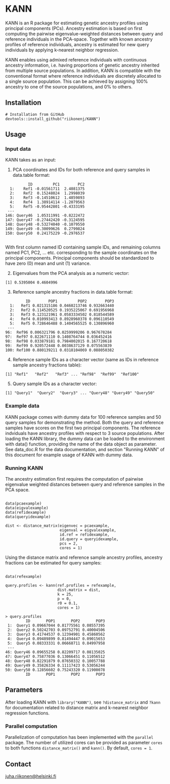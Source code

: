 # KANN

KANN is an R package for estimating genetic ancestry profiles using principal components (PCs).
Ancestry estimation is based on first computing the pairwise eigenvalue-weighted distances between query and reference individuals in the PCA-space.
Together with known ancestry profiles of reference individuals, ancestry is estimated for new query individuals by applying k-nearest neighbor regression.

KANN enables using admixed reference individuals with continuous ancestry information, i.e. having proportions of genetic ancestry inherited from multiple source populations.
In addition, KANN is compatible with the conventional format where reference individuals are discretely allocated to a single source population.
This can be achieved by assigning 100% ancestry to one of the source populations, and 0% to others.

## Installation
```
# Installation from GitHub
devtools::install_github("riikonenj/KANN")
```

## Usage

### Input data

KANN takes as an input:

1. PCA coordinates and IDs for both reference and query samples in data.table format:

```
          ID         PC1        PC2
  1:    Ref1 -0.01561711  2.4081375
  2:    Ref2  0.15248024  1.2998039
  3:    Ref3 -0.14510612  1.4859893
  4:    Ref4  1.38914114 -1.2079563
  5:    Ref5 -0.95442801 -0.4333195
 ---
146: Query46  1.05311991 -0.8222472
147: Query47 -0.27442420 -0.3124595
148: Query48 -0.53274040 -0.1079550
149: Query49 -0.30099626  0.2799824
150: Query50  0.24175229 -0.2976537


```

With first column named ID containing sample IDs, and remaining columns named PC1, PC2, ... etc. corresponding to the sample coordinates on the principal components. Principal components should be standardized to have zero (0) mean and unit (1) variance.

2. Eigenvalues from the PCA analysis as a numeric vector:

```
[1] 0.5395004 0.4604996

```

3. Reference sample ancestry fractions in data.table format:

```
         ID        POP1         POP2        POP3
  1:   Ref1 0.021315186 0.0460213746 0.932663440
  2:   Ref2 0.114520525 0.1935225067 0.691956968
  3:   Ref3 0.123121961 0.0583334502 0.818544589
  4:   Ref4 0.010993413 0.8928960378 0.096110549
  5:   Ref5 0.728646488 0.1404565525 0.130896960
 ---
96:  Ref96 0.006321796 0.0259999206 0.967678284
97:  Ref97 0.822671110 0.1408764744 0.036452416
98:  Ref98 0.033879181 0.7984002015 0.167720618
99:  Ref99 0.920572448 0.0038637129 0.075563839
100: Ref100 0.880139211 0.0318104069 0.088050382

```

4. Reference sample IDs as a character vector (same as IDs in reference sample ancestry fractions table):

```
[1] "Ref1"   "Ref2"   "Ref3" ... "Ref98"  "Ref99"  "Ref100"
```

5. Query sample IDs as a character vector:

```
[1] "Query1"  "Query2"  "Query3" ... "Query48" "Query49" "Query50"
```

### Example data

KANN package comes with dummy data for 100 reference samples and 50 query samples for demonstrating the method.
Both the query and reference samples have scores on the first two principal components. The reference indviduals have ancestry profiles with respect to 3 source populations.
After loading the KANN library, the dummy data can be loaded to the environment with data() function, providing the name of the data object as parameter.
See data_doc.R for the data documentation, and section "Running KANN" of this document for example usage of KANN with dummy data.

### Running KANN

The ancestry estimation first requires the computation of pairwise eigenvalue weighted distances between query and reference samples in the PCA space.

```

data(pcaexample)
data(eigvalexample)
data(refidexample)
data(queryidexample)

dist <- distance_matrix(eigenvec = pcaexample,
                        eigenval = eigvalexample,
                        id.ref = refidexample,
                        id.query = queryidexample,
                        pcs = 2,
                        cores = 1)

```

Using the distance matrix and reference sample ancestry profiles, ancestry fractions can be estimated for query samples:

```

data(refexample)

query.profiles <- kann(ref.profiles = refexample,
                       dist.matrix = dist,
                       k = 25,
                       p = 0,
                       r0 = 0.1,
                       cores = 1)
                        
> query.profiles
         ID       POP1       POP2       POP3
 1:  Query1 0.09667044 0.81775561 0.08557395
 2:  Query2 0.50242703 0.09752791 0.40004506
 3:  Query3 0.41744537 0.12394901 0.45860562
 4:  Query4 0.09489899 0.81494447 0.09015653
 5:  Query5 0.08333331 0.06668711 0.84997958
 ---
46: Query46 0.09655258 0.82209717 0.08135025
47: Query47 0.75877036 0.13066451 0.11056512
48: Query48 0.82291879 0.07650332 0.10057788
49: Query49 0.35826334 0.11117423 0.53056244
50: Query50 0.12856602 0.75243320 0.11900078
         ID       POP1       POP2       POP3

```

## Parameters

After loading KANN with ```library("KANN")```, see ```?distance_matrix``` and ```?kann``` for documentation related to distance matrix and k-nearest neighbor regression functions.

### Parallel computation

Parallelization of computation has been implemented with the ```parallel``` package.
The number of utilized cores can be provided as parameter ```cores``` to both functions ```distance_matrix()``` and ```kann()```.
By default, ```cores = 1```.

## Contact

juha.riikonen@helsinki.fi




